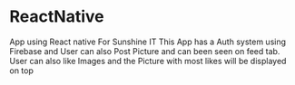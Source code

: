 # ReactNative
App using React native For Sunshine IT
This App has a Auth system using Firebase and User can also Post Picture and can been seen on feed tab.
User can also like Images and the Picture with most likes will be displayed on top


